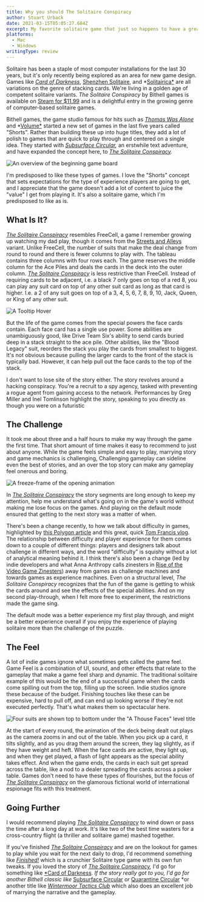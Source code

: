 ```yaml
---
title: Why you should The Solitaire Conspiracy
author: Stuart Urback
date: 2021-03-15T05:05:27.684Z
excerpt: My favorite solitaire game that just so happens to have a great story.
platforms:
  - Mac
  - Windows
writingType: review
---
```

Solitaire has been a staple of most computer installations for the last 30 years, but it's only recently being explored as an area for new game design. Games like *[Card of Darkness](https://playthistonight.com/posts/card-of-darkness:-a-solitaire-y-rpg/)*, [Shenzhen Solitaire](https://store.steampowered.com/app/570490/SHENZHEN_SOLITAIRE/), and *[Solitairica*](https://store.steampowered.com/app/463980/Solitairica/) are all variations on the genre of stacking cards. We're living in a golden age of competent solitaire variants. *The Solitaire Conspiracy* by Bithell games is available on [Steam for $11.99](https://store.steampowered.com/app/1424980/The_Solitaire_Conspiracy/) and is a delightful entry in the growing genre of computer-based solitaire games. 

Bithell games, the game studio famous for hits such as *[Thomas Was Alone](https://store.steampowered.com/app/220780/Thomas_Was_Alone/)* and *[Volume*](https://www.bithellgames.com/volume) started a new set of games in the last five years called "Shorts". Rather than building these up into huge titles, they add a lot of polish to games that are quick to play through and centered on a single idea. They started with *[Subsurface Circular](https://store.steampowered.com/app/676820/Subsurface_Circular/),* an erstwhile text adventure, and have expanded the concept here, to *[The Solitaire Conspiracy](https://store.steampowered.com/app/1424980/The_Solitaire_Conspiracy/).*

![An overview of the beginning game board](/static/img/the-game-board.jpeg "The game board")

I'm predisposed to like these types of games. I love the "Shorts" concept that sets expectations for the type of experience players are going to get, and I appreciate that the game doesn't add a lot of content to juice the "value" I get from playing it. It's also a solitaire game, which I'm predisposed to like as is. 

## What Is It?

*[The Solitaire Conspiracy](https://store.steampowered.com/app/1424980/The_Solitaire_Conspiracy/)* resembles FreeCell, a game I remember growing up watching my dad play, though it comes from the [Streets and Alleys](https://bicyclecards.com/how-to-play/streets-and-alleys/) variant. Unlike FreeCell, the number of suits that make the deal change from round to round and there is fewer columns to play with. The tableau contains three columns with four rows each. The game reserves the middle column for the Ace Piles and deals the cards in the deck into the outer column. *[The Solitaire Conspiracy](https://store.steampowered.com/app/1424980/The_Solitaire_Conspiracy/)* is less restrictive than FreeCell. Instead of requiring cards to be adjacent, i.e. a black 7 only goes on top of a red 8, you can play any suit card on top of any other suit card as long as that card is higher. I.e. a 2 of any suit goes on top of a 3, 4, 5, 6, 7, 8, 9, 10, Jack, Queen, or King of any other suit.

![](/static/img/the-ability-readout.jpeg "A Tooltip Hover")

But the life of the game comes from the special powers the face cards contain. Each face card has a single use power. Some abilities are unambiguously good, like Drive Team Six's ability to send cards buried deep in a stack straight to the ace pile. Other abilities, like the "Blood Legacy" suit, reorders the stack you play the cards from smallest to biggest. It's not obvious because pulling the larger cards to the front of the stack is typically bad. However, it can help pull out the face cards to the top of the stack. 

I don't want to lose site of the story either. The story revolves around a hacking conspiracy. You're a recruit to a spy agency, tasked with preventing a rogue agent from gaining access to the network. Performances by Greg Miller and Inel Tomlinson highlight the story, speaking to you directly as though you were on a futuristic 

## The Challenge

It took me about three and a half hours to make my way through the game the first time. That short amount of time makes it easy to recommend to just about anyone. While the game feels simple and easy to play, marrying story and game mechanics is challenging, Challenging gameplay can sideline even the best of stories, and an over the top story can make any gameplay feel onerous and boring. 

![A freeze-frame of the opening animation](/static/img/deal-animation.jpeg "The deal appears")

In *[The Solitaire Conspiracy](https://store.steampowered.com/app/1424980/The_Solitaire_Conspiracy/)* the story segments are long enough to keep my attention, help me understand what's going on in the game's world without making me lose focus on the games. And playing on the default mode ensured that getting to the next story was a matter of when. 

There's been a change recently, to how we talk about difficulty in games, highlighted by [this Polygon article](https://www.polygon.com/2019/9/26/20883295/difficulty-death-stranding-celeste-game-design) and this great, quick [Tom Francis vlog](https://youtu.be/-8lYPAPGo40). The relationship between difficulty and player experience for them comes down to a couple of different things: players and designers talk about challenge in different ways, and the word "difficulty" is squishy without a lot of analytical meaning behind it. I think there's also been a change (led by indie developers and what Anna Anthropy calls zinesters in [Rise of the Video Game Zinesters](https://www.amazon.com/Rise-Videogame-Zinesters-Drop-outs-Housewives/dp/1609803728/ref=sr_1_1?crid=2QRKATO1WNUSW&dchild=1&keywords=rise+of+the+video+game+zinesters&qid=1615783481&sprefix=video+game+zinesters%2Caps%2C189&sr=8-1)) away from games as challenge machines and towards games as experience machines. Even on a structural level, *The Solitaire Conspiracy* recognizes that the fun of the game is getting to whisk the cards around and see the effects of the special abilities. And on my second play-through, when I felt more free to experiment, the restrictions made the game sing.

The default mode was a better experience my first play through, and might be a better experience overall if you enjoy the experience of playing solitaire more than the challenge of the puzzle. 

## The Feel

A lot of indie games ignore what sometimes gets called the game feel. Game Feel is a combination of UI, sound, and other effects that relate to the gameplay that make a game feel sharp and dynamic. The traditional solitaire example of this would be the end of a successful game when the cards come spilling out from the top, filling up the screen. Indie studios ignore these because of the budget. Finishing touches like these can be expensive, hard to pull off, and can end up looking worse if they're not executed perfectly. That's what makes them so spectacular here. 

![Four suits are shown top to bottom under the "A Thouse Faces" level title](/static/img/show-the-spread.jpeg "The game end screen")

At the start of every round, the animation of the deck being dealt out plays as the camera zooms in and out of the table. When you pick up a card, it tilts slightly, and as you drag them around the screen, they lag slightly, as if they have weight and heft. When the face cards are active, they light up, and when they get played, a flash of light appears as the special ability takes effect. And when the game ends, the cards in each suit get spread across the table, like a nod to a dealer spreading the cards across a poker table. Games don't need to have these types of flourishes, but the focus of *[The Solitaire Conspiracy](https://store.steampowered.com/app/1424980/The_Solitaire_Conspiracy/)* on the glamorous fictional world of international espionage fits with this treatment. 

## Going Further

I would recommend playing *[The Solitaire Conspiracy](https://store.steampowered.com/app/1424980/The_Solitaire_Conspiracy/)* to wind down or pass the time after a long day at work. It's like two of the best time wasters for a cross-country flight (a thriller and solitaire game) mashed together. 

If you've finished *[The Solitaire Conspiracy](https://store.steampowered.com/app/1424980/The_Solitaire_Conspiracy/)* and are on the lookout for games to play while you wait for the next daily to drop, I'd recommend something like *[Finished!](https://playthistonight.com/posts/finished!:-complex-solitaire-is-fun/)* which is a crunchier Solitaire type game with its own fun tweaks. If you loved the story of *[The Solitaire Conspiracy](https://store.steampowered.com/app/1424980/The_Solitaire_Conspiracy/),* I'd go for something like [\*Card of Darkness](https://playthistonight.com/posts/card-of-darkness:-a-solitaire-y-rpg/). *If the story really got to you, I'd go for another Bithell classic like* [Subsurface Circular](https://store.steampowered.com/app/676820/Subsurface_Circular/) *or* [Quarantine Circular](https://store.steampowered.com/app/853500/Quarantine_Circular/) *or another title like [*Wintermoor Tactics Club*](https://www.wintermoortc.com/) which also does an excellent job of marrying the narrative and the gameplay.
